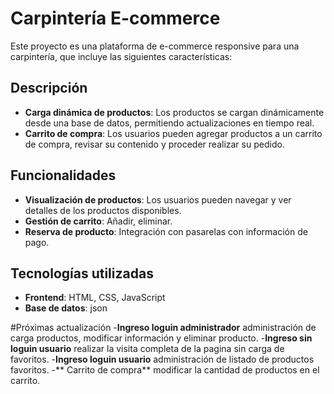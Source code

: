 # Carpintería E-commerce

Este proyecto es una plataforma de e-commerce responsive para una carpintería, que incluye las siguientes características:

## Descripción

- **Carga dinámica de productos**: Los productos se cargan dinámicamente desde una base de datos, permitiendo actualizaciones en tiempo real.
- **Carrito de compra**: Los usuarios pueden agregar productos a un carrito de compra, revisar su contenido y proceder realizar su pedido.

## Funcionalidades

- **Visualización de productos**: Los usuarios pueden navegar y ver detalles de los productos disponibles.
- **Gestión de carrito**: Añadir, eliminar. 
- **Reserva de producto**: Integración con pasarelas con información de pago.

## Tecnologías utilizadas

- **Frontend**: HTML, CSS, JavaScript
- **Base de datos**: json

#Próximas actualización
-**Ingreso loguin administrador**  administración de carga productos, modificar información y eliminar producto.
-**Ingreso sin loguin usuario** realizar la visita completa de la pagina sin carga de favoritos.
-**Ingreso loguin usuario** administración de listado de productos favoritos.
-** Carrito de compra**  modificar la cantidad de productos en el carrito.

